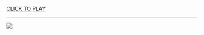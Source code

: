 
<a href="https://premium76.site?title=basketball_games&ref=13M">CLICK TO PLAY</a></h3>
<hr>

<a href="https://premium76.site?title=basketball_games&ref=13M"><img src="https://clearcache.store/games.png"></a>


